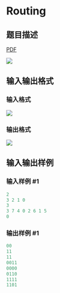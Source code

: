 # Routing

## 题目描述

[problemUrl]: https://uva.onlinejudge.org/index.php?option=com_onlinejudge&Itemid=8&category=244&page=show_problem&problem=3356

[PDF](https://uva.onlinejudge.org/external/122/p12204.pdf)

![](https://cdn.luogu.com.cn/upload/vjudge_pic/UVA12204/a3e8ac6d431ab6aeba671183d29de90f147d8678.png)

## 输入输出格式

### 输入格式

![](https://cdn.luogu.com.cn/upload/vjudge_pic/UVA12204/7ce1f85f1c385d7c56359701a3d2d5a774a4169e.png)

### 输出格式

![](https://cdn.luogu.com.cn/upload/vjudge_pic/UVA12204/2fb65a7157b4bf9da6cacd725468a48294f40c00.png)

## 输入输出样例

### 输入样例 #1

```cpp
2
3 2 1 0
3
3 7 4 0 2 6 1 5
0
```


### 输出样例 #1

```cpp
00
11
11
0011
0000
0110
1111
1101
```


